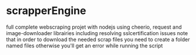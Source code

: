 # scrapperEngine
full complete webscraping projet with nodejs using cheerio, request and image-downloader librairies including resolving sslcertification issues 
note that in order to download the needed scrap files you need to create a folder named files otherwise you'll get an error while running the script
